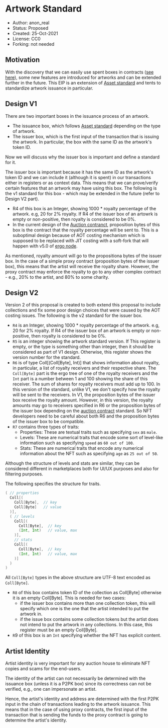 # Artwork Standard

* Author: anon_real
* Status: Proposed
* Created: 25-Oct-2021
* License: CC0
* Forking: not needed 

## Motivation 
With the discovery that we can easily use spent boxes in contracts ([see here](https://www.ergoforum.org/t/ergoscript-design-patterns/222/23?u=anon_real)), some new features are introduced for artworks and can be extended further in the future. This EIP is an extension of [Asset standard](eip-0004.md) and tents to standardize artwork issuance in particular.


## Design V1
There are two important boxes in the issuance process of an artwork.
- The issuance box, which follows [Asset standard](eip-0004.md) depending on the type of artwork.
- The issuer box, which is the first input of the transaction that is issuing the artwork. In particular, the box with the same ID as the artwork's token ID.

Now we will discuss why the issuer box is important and define a standard for it.

The issuer box is important because it has the same ID as the artwork's token ID and we can include it (although it is spent) in our transactions either in registers or as context data. This means that we can prove/verify certain features that an artwork may have using this box. The following is the v1 standard for this box - which may be extended in the future (refer to Design V2 part).

- R4 of this box is an Integer, showing 1000 * royalty percentage of the artwork. e.g, 20 for 2% royalty. If R4 of the issuer box of an artowrk is empty or non-positive, then royalty is considered to be 0%.
- In the current design of the [Auction contranct](eip-0022.md), proposition bytes of this box is the contract that the royalty percentage will be sent to. This is a suboptimal design because of AOT costing mechanism which is supposed to be replaced with JIT costing with a soft-fork that will happen with v5.0 of [ergo node](https://github.com/ergoplatform/ergo).
  
As mentioned, royalty amount will go to the propositiona bytes of the issuer box. In the case of a simple proxy contract (proposition bytes of the issuer box), this means that the artist will receive the royalty share. However, the proxy contract may enforce the royalty to go to any other complex contract - e.g., 20% to the artist, and 80% to some charity.

## Design V2
Version 2 of this proposal is created to both extend this proposal to include collections and fix some poor design choices that were caused by the AOT costing issues. The following is the v2 standard for the issuer box.
- `R4` is an Integer, showing 1000 * royalty percentage of the artwork. e.g, 20 for 2% royalty. If R4 of the issuer box of an artwork is empty or non-positive, then royalty is considered to be 0%.
- `R5` is an integer showing the artwork standard version. If This register is empty, or the type is something other than integer, then it should be considered as part of V1 design. Otherwise, this register shows the version number for the standard.
- `R6` is of type Coll[(Coll[Byte], Int)] that shows information about royalty, in particular, a list of royalty receivers and their respective share. The `Coll[Byte]` part is the ergo tree of one of the royalty receivers and the `Int` part is a number between 1 and 100 showing the share of this receiver. The sum of shares for royalty receivers must add up to 100.
In this version of the standard, unlike V1, we don't specify how the royalty will be sent to the receivers. In V1, the proposition bytes of the issuer box receive the royalty amount. However, in this version, the royalty amounts may go to receivers specified in R6 or the proposition bytes of the issuer box depending on the [auction contract](eip-0022.md) standard. So NFT developers need to be careful about both R6 and the proposition bytes of the issuer box to be compatible.
- `R7` contains three types of traits:
  - Properties: These are textual traits such as specifying `sex` as `male`.
  - Levels: These are numerical traits that encode some sort of level-like information such as specifying `speed` as `60 out of 100`.
  - Stats: These are numerical traits that encode any numerical information about the NFT such as specifying `age` as `25 out of 50`.

Although the structure of levels and stats are similar, they can be considered different in marketplaces both for UI/UX purposes and also for filtering purposes.

The following specifies the structure for traits.
```scala
( // properties
  Coll[(  
    Coll[Byte],  // key
    Coll[Byte]   // value
  )],
  ( // levels
    Coll[(
      Coll[Byte],  // key
      (Int, Int)   // value, max
    )],
    // stats
    Coll[(
      Coll[Byte],  // key
      (Int, Int)   // value, max
    )]
  )
)
```
All `Coll[Byte]` types in the above structure are UTF-8 text encoded as `Coll[Byte]`.

- `R8` of this box contains token ID of the collection as Coll[Byte] otherwise it is an empty Coll[Byte]. This is needed for two cases:
  - if the issuer box contains more than one collection token, this will specify which one is the one that the artist intended to put the artwork in.
  - if the issue box contains some collection tokens but the artist does not intend to put the artwork in any collections. In this case, this register must be an empty Coll[Byte].
- `R`9 of this box is an `Int` specifying whether the NFT has explicit content.


## Artist Identity
Artist identity is very important for any auction house to eliminate NFT copies and scams for the end-users.

The identity of the artist can not necessarily be determined with the issuance box (unless it is a P2PK box) since its correctness can not be verified, e.g., one can impersonate an artist.

Hence, the artist's identity and address are determined with the first P2PK input in the chain of transactions leading to the artwork issuance. This means that in the case of using proxy contracts, the first input of the transaction that is sending the funds to the proxy contract is going to determine the artist's identity.